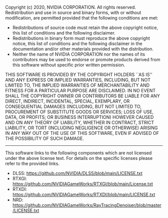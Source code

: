 Copyright (c) 2020, NVIDIA CORPORATION. All rights reserved.
Redistribution and use in source and binary forms, with or without modification, are permitted provided that the following conditions
are met:
  * Redistributions of source code must retain the above copyright notice, this list of conditions and the following disclaimer.
  * Redistributions in binary form must reproduce the above copyright notice, this list of conditions and the following disclaimer in
    the documentation and/or other materials provided with the distribution.
  * Neither the name of NVIDIA CORPORATION nor the names of its contributors may be used to endorse or promote products derived
    from this software without specific prior written permission.

THIS SOFTWARE IS PROVIDED BY THE COPYRIGHT HOLDERS ``AS IS'' AND ANY EXPRESS OR IMPLIED WARRANTIES, INCLUDING, BUT NOT LIMITED TO,
THE IMPLIED WARRANTIES OF MERCHANTABILITY AND FITNESS FOR A PARTICULAR PURPOSE ARE DISCLAIMED.
IN NO EVENT SHALL THE COPYRIGHT OWNER OR CONTRIBUTORS BE LIABLE FOR ANY DIRECT, INDIRECT, INCIDENTAL, SPECIAL, EXEMPLARY,
OR CONSEQUENTIAL DAMAGES (INCLUDING, BUT NOT LIMITED TO, PROCUREMENT OF SUBSTITUTE GOODS OR SERVICES; LOSS OF USE, DATA, OR PROFITS;
OR BUSINESS INTERRUPTION) HOWEVER CAUSED AND ON ANY THEORY OF LIABILITY, WHETHER IN CONTRACT, STRICT LIABILITY,
OR TORT (INCLUDING NEGLIGENCE OR OTHERWISE) ARISING IN ANY WAY OUT OF THE USE OF THIS SOFTWARE,
EVEN IF ADVISED OF THE POSSIBILITY OF SUCH DAMAGE.

---

This software links to the following components which are not licensed under the above license text.
For details on the specific licenses please refer to the provided links.

- DLSS: https://github.com/NVIDIA/DLSS/blob/main/LICENSE.txt
- RTXGI: https://github.com/NVIDIAGameWorks/RTXGI/blob/main/License.txt
- RTXDI: https://github.com/NVIDIAGameWorks/RTXDI/blob/main/LICENSE.txt
- NRD: https://github.com/NVIDIAGameWorks/RayTracingDenoiser/blob/master/LICENSE.txt
